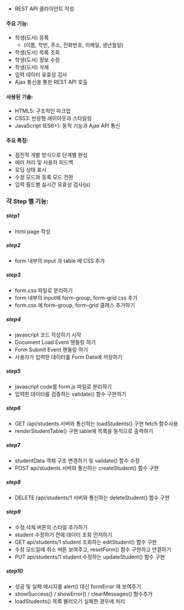 * REST API 클라이언트 작성
#### 주요 기능:
* 학생(도서) 등록 
    - (이름, 학번, 주소, 전화번호, 이메일, 생년월일)
* 학생(도서) 목록 조회
* 학생(도서) 정보 수정
* 학생(도서) 삭제
* 입력 데이터 유효성 검사
* Ajax 통신을 통한 REST API 호출

#### 사용된 기술:
* HTML5: 구조적인 마크업
* CSS3: 반응형 레이아웃과 스타일링
* JavaScript (ES6+): 동적 기능과 Ajax API 통신

#### 주요 특징:
* 점진적 개발 방식으로 단계별 완성
* 에러 처리 및 사용자 피드백
* 로딩 상태 표시
* 수정 모드와 등록 모드 전환
* 입력 필드별 실시간 유효성 검사(js)

### 각 Step 별 기능:
##### step1 
* html page 작성

##### step2 
* form 내부의 input 과 table 에 CSS 추가

##### step3 
* form.css 파일로 분리하기
* form 내부의 input에 form-group, form-grid css 추가
* form.css 에 form-group, form-grid 클래스 추가하기

##### step4
* javascript 코드 작성하기 시작
* Document Load Event 핸들링 하기
* Form Submit Event 핸들링 하기    
* 사용자가 입력한 데이터를 Form Data에 저장하기

##### step5
* javascript code를  form.js 파일로 분리하기
* 입력한 데이타를 검증하는 validate() 함수 구현하기

##### step6
* GET /api/students 서버와 통신하는 loadStudents() 구현 fetch 함수사용    
* renderStudentTable() 구현 table에 목록을 동적으로 출력하기

##### step7
* studentData 객체 구조 변경하기 및 validate() 함수 수정
* POST api/students 서버와 통신하는 createStudent() 함수 구현

##### step8
* DELETE /api/students/1 서버와 통신하는 deleteStudent() 함수 구현

##### step9
* 수정,삭제 버튼의 스타일 추가하기
* student 수정하기 전에 데이터 조회 먼저하기
* GET api/students/1 student 조회하는 editStudent() 함수 구현
* 수정 모드일때 취소 버튼 보여주고, resetForm() 함수 구현하고 연결하기
* PUT api/students/1 student 수정하는 updateStudent() 함수 구현

##### step10
* 성공 및 실패 메시지를 alert() 대신 formError <span> 에 보여주기
* showSuccess() / showError() / clearMessages() 함수추가
* loadStudents() 목록 불러오기 실패한 경우에 처리